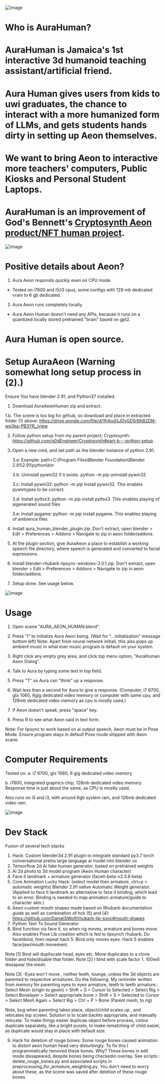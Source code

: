 

![image](https://github.com/g0dEngineer/AURA_AEON_HUMAN/blob/main/screenshots/aura_human_face_rig_eye_movement_movie__annotated.gif)


# Who is AuraHuman?

# AuraHuman is Jamaica's 1st interactive 3d humanoid teaching assistant/artificial friend.

# Aura Human gives users from kids to uwi graduates, the chance to interact with a more humanized form of LLMs, and gets students hands dirty in setting up Aeon themselves.

# We want to bring Aeon to interactive more teachers' computers, Public Kiosks and Personal Student Laptops.

# AuraHuman is an improvement of God's Bennett's [Cryptosynth Aeon product/NFT human project](https://github.com/g0dEngineer/Cryptosynth).



![image](https://github.com/g0dEngineer/AURA_AEON_HUMAN/blob/main/screenshots/aura_human_face_rig_screenshot.png)



# Positive details about Aeon?

1. Aura Aeon responds quickly even on CPU mode. 

* Tested on i7600 and i5/i3 cpus, some configs with 128 mb dedicated vram to 6 gb dedicated.

2. Aura Aeon runs completely locally. 

* Aura Aeon Human doesn't need any APIs, because it runs on a quantized locally stored pretrained "brain" based on gpt2.

# Aura Human is open source.






# Setup AuraAeon (Warning somewhat long setup process in (2).)
Ensure You have blender 2.91, and Python37 installed.

1. Download AuraAeonHuman zip and extract.

1.b. The scene is too big for github, so download and place in extracted folder (1) above: https://drive.google.com/file/d/1frAod3JDvGD5rBhB2DN-wp3ka-PB3YR_/view

2. Follow python setup from my parent project; Cryptosynth: https://github.com/g0dEngineer/Cryptosynth#part-b---python-setup

3. Open a new cmd, and set path as the blender instance of python 2.91.

	3.a: Example: path=C:\Program Files\Blender Foundation\Blender 2.91\2.91\python\bin
   
	3.b: Uninstall pywin32 if it exists. python -m pip uninstall pywin32
   
	3.c: Install pywin32:  python -m pip install pywin32. This enables pywintypes to be correct.
   
	3.d: Install pyttsx3:  python -m pip install pyttsx3. This enables playing of aigenerated sound files
   
	3.e: Install pygame:  python -m pip install pygame. This enables playing of ambience files
	
5. Install aura_human_blender_plugin.zip. Don't extract, open blender > Edit > Preferences > Addons > Navigate to zip in aeon folder/addons.

6. At the plugin section, give AuraAeon a place to establish a working speech file directory, where speech is generated and converted to facial  expressions.

7. Install blender-rhubarb-lipsync-windows-3.0.1.zip. Don't extract, open blender > Edit > Preferences > Addons > Navigate to zip in aeon folder/addons.

8. Setup done. See usage below.


![image](https://github.com/g0dEngineer/AURA_AEON_HUMAN/blob/main/screenshots/aura_human_face_rig_screenshot_eye_bone.png)



# Usage

1. Open scene "AURA_AEON_HUMAN.blend".

2. Press "I" to initialize Aura Aeon being. (Wait for "...initialization" message bottom left)
   Note: Apart from neural network initiali, this also pops up ambient music in what ever music program is default on your system.

3. Right click any empty grey area, and click top menu option, "AuraHuman Aeon Dialog".

4. Talk to Aura by typing some text in top field.

5. Press "T" so Aura can "think" up a response.

6. Wait less than a second for Aura to give a response. (Computer, i7 6700, gtx 1060, 6gig dedicated video memory or computer with same cpu, and 128mb dedicated video memory as cpu is mostly used.)

7. If Aeon doesn't speak, press "space" key. 

8. Press R to see what Aeon said in text form.


Note: For lipsync to work based on ai output speech, Aeon must be in Pose Mode. Ensure program stays in default Pose mode shipped with Aeon scane.



# Computer Requirements

Tested on:
a. i7 6700, gtx 1060, 6 gig dedicated video memory

b. i7600, integrated graphics chip, 128mb dedicated video memory. Response time is just about the same, as CPU is mostly used. 

Also runs on i5 and i3, with around 6gb system ram, and 128mb dedicated video ram.


![image](https://github.com/g0dEngineer/AURA_AEON_HUMAN/blob/main/screenshots/aura_human_face_rig_screenshot.png)


# Dev Stack
Fusion of several tech stacks

1. Hack: Custom blender3d 2.91 plugin to integrate standard py3.7 torch conversational pretra large language ai model into blender ux
2. Tensorflow 2d Ai fake human generator, based on pretrained weights
3. Ai 2d photo to 3d model program (Aeon Human character)
4. Face it landmark + armature generator  (faceit-beta-v2.3.8 beta)
5. Core Animation Lucky Hack: (select model then armature, ctrl+p > automatic weights) Blender 2.91 native Automatic Weight generator. (Applied to face it landmark as alternative to face it binding, which lead to an error. Binding is needed to map animation armature/guide to character skin.)
6. Aeon custom mouth shapes made based on Rhubarb documentation guide as well as combination of hck (5) and (4): https://github.com/DanielSWolf/rhubarb-lip-sync#mouth-shapes
7. Python Text To Sound Generator 
8. Bind function via face it, so when rig moves, armature and bones move. Also enables Pose Lib creation which is fed to lipsynch rhubarb. Do faceitbind, then repeat hack 5. Bind only moves eyes. Hack 5 enables face/jaw/mouth movement.

Note [1] Bind will dupliocate head, eyes etc. Move duplicates to a clone folder and hide/disable that folder.
Note [2] I bind with scale factor 1. 100will dissapear the mesh.

Note [3[ -Eyes won't move , neither teeth, tounge, unless the 3d objects are parented to respective armatures. Do the following.
My reminder written from memory for parenting eyes to eyes armature, teeth to teeth armature.: Select Mesh (origin to geom) > Shift + S > Cursor to Selected > Select Rig > Select Bonelayer > Select appropriate bone > Shift + S > Selected to Cursor > Select Mesh Again + Select Rig > Ctrl + P > Bone (Parent mesh, to rig)

Note, bug when parenting takes place, object/child scales up , and relocates top screen. Solution is to scale backto appropriate, and manually relocate. To make things easier duplicae object before process, colour duplicate separately, like a bright purple, to make rematching of child easier, as duplicate would stay in place with default size.

9. Hack for deletion of rouge bones: Some rouge bones caused animation to distort aeon human head very disturbingly. To fix this
I programmatically removed these bones. Why? These bones in edit mode dissapeared, despite bones being checkedin overlay. See
scripts : delete_rouge_bones.py and associated scripts in preprocessing_for_armature_weighting.py. You don't need to worry about these, as the scene was saved after deletion of these rouge bones.


